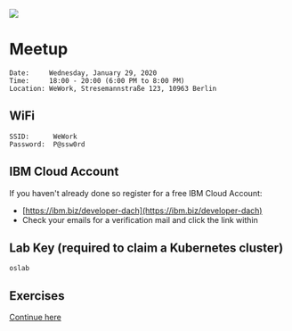 ![](https://secure.meetupstatic.com/photos/event/5/1/6/d/highres_487520845.jpeg)

# Meetup

```
Date:     Wednesday, January 29, 2020
Time:     18:00 - 20:00 (6:00 PM to 8:00 PM)
Location: WeWork, Stresemannstraße 123, 10963 Berlin
```

## WiFi

```
SSID:      WeWork
Password:  P@ssw0rd
```

## IBM Cloud Account

If you haven't already done so register for a free IBM Cloud Account:
* [https://ibm.biz/developer-dach](https://ibm.biz/developer-dach)
* Check your emails for a verification mail and click the link within

## Lab Key (required to claim a Kubernetes cluster)

```
oslab
```

## Exercises

[Continue here](https://harald-u.github.io/istio101/)
